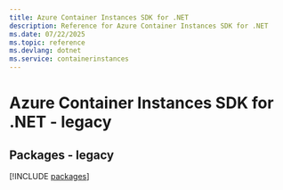 ```yaml
---
title: Azure Container Instances SDK for .NET
description: Reference for Azure Container Instances SDK for .NET
ms.date: 07/22/2025
ms.topic: reference
ms.devlang: dotnet
ms.service: containerinstances
---
```

# Azure Container Instances SDK for .NET - legacy
## Packages - legacy
[!INCLUDE [packages](container-instances-index.md)]